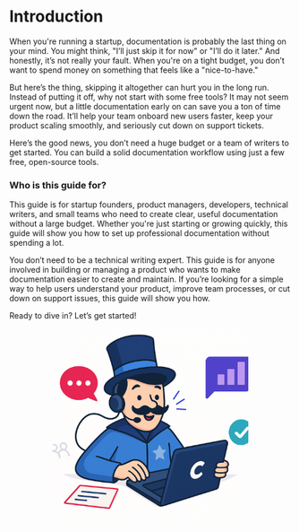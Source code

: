# Introduction
When you're running a startup, documentation is probably the last thing on your mind. You might think, "I’ll just skip it for now" or "I’ll do it later." And honestly, it’s not really your fault. When you're on a tight budget, you don’t want to spend money on something that feels like a "nice-to-have."

But here’s the thing, skipping it altogether can hurt you in the long run. Instead of putting it off, why not start with some free tools? It may not seem urgent now, but a little documentation early on can save you a ton of time down the road. It’ll help your team onboard new users faster, keep your product scaling smoothly, and seriously cut down on support tickets.

Here’s the good news, you don’t need a huge budget or a team of writers to get started. You can build a solid documentation workflow using just a few free, open-source tools.

### Who is this guide for?

This guide is for startup founders, product managers, developers, technical writers, and small teams who need to create clear, useful documentation without a large budget. Whether you're just starting or growing quickly, this guide will show you how to set up professional documentation without spending a lot.

You don’t need to be a technical writing expert. This guide is for anyone involved in building or managing a product who wants to make documentation easier to create and maintain. If you’re looking for a simple way to help users understand your product, improve team processes, or cut down on support issues, this guide will show you how.

Ready to dive in? Let’s get started!
<p align="center">
  <img src="https://raw.githubusercontent.com/docmagician/docs-for-zero-dollars/main/assets/intro.png" alt="icon" width="350" height="350" />
</p>
